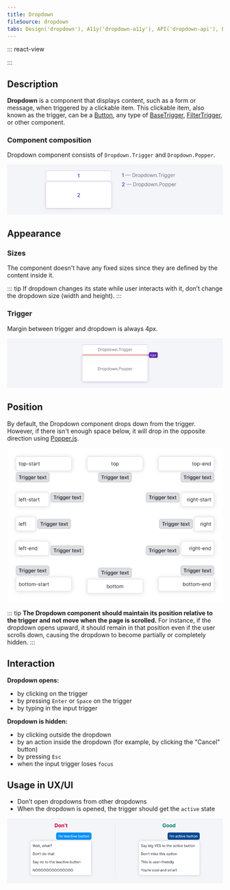 ```yaml
---
title: Dropdown
fileSource: dropdown
tabs: Design('dropdown'), A11y('dropdown-a11y'), API('dropdown-api'), Example('dropdown-code'), Changelog('dropdown-changelog')
---
```


::: react-view

<script lang="tsx">
import React from 'react';
import Button from '@semcore/ui/button';
import Dropdown from '@semcore/ui/dropdown';
import { Text } from '@semcore/ui/typography';
import PlaygroundGeneration from '@components/PlaygroundGeneration';

const PLACEMENT = [
  'top-start',
  'top',
  'top-end',
  'right-start',
  'right',
  'right-end',
  'bottom-start',
  'bottom',
  'bottom-end',
  'left-start',
  'left',
  'left-end',
];

const App = PlaygroundGeneration((createGroupWidgets) => {
  const { radio, select } = createGroupWidgets('Dropdown');

  const interactive = radio({
    key: 'interactive',
    defaultValue: 'click',
    label: 'Interaction',
    options: ['click', 'focus'],
  });

  const stretch = radio({
    key: 'stretch',
    defaultValue: 'min',
    label: 'Stretch',
    options: ['min', 'fixed'],
  });

  const placement = select({
    key: 'placement',
    defaultValue: 'top',
    label: 'Placement',
    options: PLACEMENT.map((value) => ({
      name: value,
      value,
    })),
  });

  return (
    <Dropdown placement={placement} interaction={interactive} stretch={stretch}>
      <Dropdown.Trigger id="dropdown-trigger">
        <Button>Trigger</Button>
      </Dropdown.Trigger>
      <Dropdown.Popper p={4} aria-labelledby="dropdown-trigger">
        <Text size={200}>Hello there! I'm Dropdown's content</Text>
      </Dropdown.Popper>
    </Dropdown>
  );
});
</script>

:::

## Description

**Dropdown** is a component that displays content, such as a form or message, when triggered by a clickable item. This clickable item, also known as the trigger, can be a [Button](/components/button/button), any type of [BaseTrigger](/components/base-trigger/base-trigger), [FilterTrigger](/components/filter-trigger/filter-trigger), or other component.

### Component composition

Dropdown component consists of `Dropdown.Trigger` and `Dropdown.Popper`.

![](static/dropdown-scheme.png)

## Appearance

### Sizes

The component doesn't have any fixed sizes since they are defined by the content inside it.

::: tip
If dropdown changes its state while user interacts with it, don’t change the dropdown size (width and height).
:::

### Trigger

Margin between trigger and dropdown is always 4px.

![](static/trigger-dropdown-scheme.png)

## Position

By default, the Dropdown component drops down from the trigger. However, if there isn't enough space below, it will drop in the opposite direction using [Popper.js](https://popper.js.org/).

![All possible positions for Dropdown component based on Popper.js properties clockwise: top-start, top, top-end, right-start, right, right-end, bottom-end, bottom, bottom-start, left-end, left, left-start.](static/dropdown-directions.png)

::: tip
**The Dropdown component should maintain its position relative to the trigger and not move when the page is scrolled.** For instance, if the dropdown opens upward, it should remain in that position even if the user scrolls down, causing the dropdown to become partially or completely hidden.
:::

## Interaction

**Dropdown opens:**

- by clicking on the trigger
- by pressing `Enter` or `Space` on the trigger
- by typing in the input trigger

**Dropdown is hidden:**

- by clicking outside the dropdown
- by an action inside the dropdown (for example, by clicking the "Cancel" button)
- by pressing `Esc`
- when the input trigger loses `focus`

## Usage in UX/UI

- Don’t open dropdowns from other dropdowns
- When the dropdown is opened, the trigger should get the `active` state

![](static/dropdown-trigger-yes-no.png)

